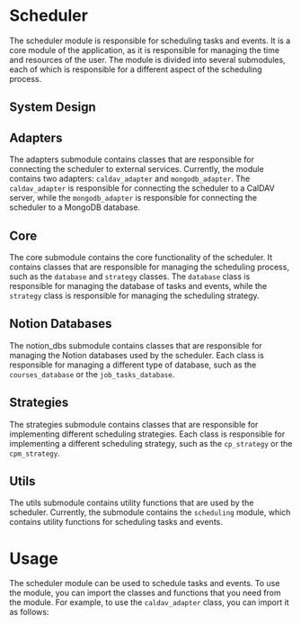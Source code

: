 # Scheduler

The scheduler module is responsible for scheduling tasks and events. It is a core module of the application, as it is responsible for managing the time and resources of the user. The module is divided into several submodules, each of which is responsible for a different aspect of the scheduling process.

## System Design


## Adapters

The adapters submodule contains classes that are responsible for connecting the scheduler to external services. Currently, the module contains two adapters: `caldav_adapter` and `mongodb_adapter`. The `caldav_adapter` is responsible for connecting the scheduler to a CalDAV server, while the `mongodb_adapter` is responsible for connecting the scheduler to a MongoDB database.

## Core

The core submodule contains the core functionality of the scheduler. It contains classes that are responsible for managing the scheduling process, such as the `database` and `strategy` classes. The `database` class is responsible for managing the database of tasks and events, while the `strategy` class is responsible for managing the scheduling strategy.

## Notion Databases

The notion_dbs submodule contains classes that are responsible for managing the Notion databases used by the scheduler. Each class is responsible for managing a different type of database, such as the `courses_database` or the `job_tasks_database`.

## Strategies

The strategies submodule contains classes that are responsible for implementing different scheduling strategies. Each class is responsible for implementing a different scheduling strategy, such as the `cp_strategy` or the `cpm_strategy`.

## Utils

The utils submodule contains utility functions that are used by the scheduler. Currently, the submodule contains the `scheduling` module, which contains utility functions for scheduling tasks and events.

# Usage

The scheduler module can be used to schedule tasks and events. To use the module, you can import the classes and functions that you need from the module. For example, to use the `caldav_adapter` class, you can import it as follows:

